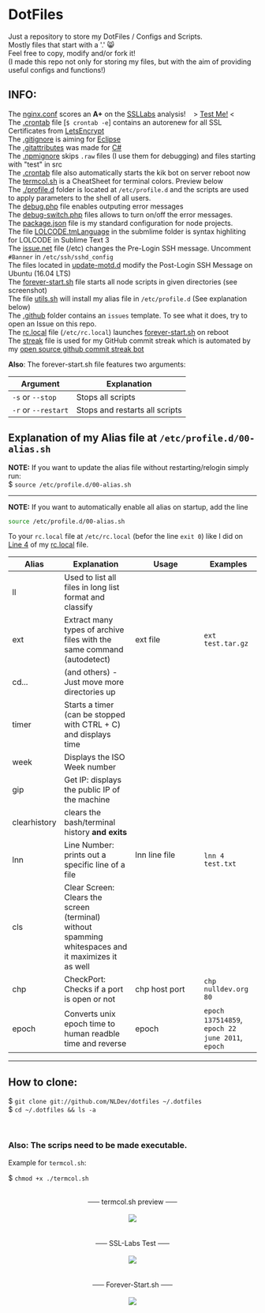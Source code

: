 # DotFiles
Just a repository to store my DotFiles / Configs and Scripts.<br>
Mostly files that start with a '.' :smile_cat:<br>
Feel free to copy, modify and/or fork it!<br>
(I made this repo not only for storing my files, but with the aim of providing useful configs and functions!)

## INFO:
The <a href="https://github.com/NLDev/dotfiles/blob/master/nginx.conf">nginx.conf</a> scores an <strong>A+</strong> on the <a href="http://ssllabs.com">SSLLabs</a> analysis!&nbsp;&nbsp;&nbsp;&nbsp;> <a href="https://www.ssllabs.com/ssltest/analyze.html?d=nulldev.org&latest">Test Me!</a> <<br>
The <a href="https://github.com/NLDev/dotfiles/blob/master/.crontab">.crontab</a> file [`$ crontab -e`] contains an autorenew for all SSL Certificates from <a href="https://letsencrypt.org/">LetsEncrypt</a><br>
The <a href="https://github.com/NLDev/dotfiles/blob/master/.gitignore">.gitignore</a> is aiming for <a href="https://eclipse.org/downloads/">Eclipse</a><br>
The <a href="https://github.com/NLDev/dotfiles/blob/master/.gitattributes">.gitattributes</a> was made for <a href="https://docs.microsoft.com/dotnet/articles/csharp/">C#</a><br>
The <a href="https://github.com/NLDev/dotfiles/blob/master/.npmignore">.npmignore</a> skips `.raw` files (I use them for debugging) and files starting with "test" in src<br>
The <a href="https://github.com/NLDev/dotfiles/blob/master/.crontab">.crontab</a> file also automatically starts the kik bot on server reboot now<br>
The <a href="https://github.com/NLDev/dotfiles/blob/master/termcol.sh">termcol.sh</a> is a CheatSheet for terminal colors. Preview below<br>
The <a href="https://github.com/NLDev/dotfiles/tree/master/profile.d">./profile.d</a> folder is located at `/etc/profile.d` and the scripts are used to apply parameters to the shell of all users.<br>
The <a href="https://github.com/NLDev/dotfiles/blob/master/debug.php">debug.php</a> file enables outputing error messages<br>
The <a href="https://github.com/NLDev/dotfiles/blob/master/debug-switch.php">debug-switch.php</a> files allows to turn on/off the error messages. <br>
The <a href="https://github.com/NLDev/dotfiles/blob/master/package.json">package.json</a> file is my standard configuration for node projects. <br>
The file <a href="https://github.com/NLDev/dotfiles/blob/master/sublime/LOLCODE.tmLanguage">LOLCODE.tmLanguage</a> in the submlime folder is syntax highliting for LOLCODE in Sublime Text 3<br>
The <a href="https://github.com/NLDev/dotfiles/blob/master/issue.net">issue.net</a> file (/etc) changes the Pre-Login SSH message. Uncomment `#Banner` in `/etc/ssh/sshd_config` <br>
The files located in <a href="https://github.com/NLDev/dotfiles/tree/master/update-motd.d">update-motd.d</a> modify the Post-Login SSH Message on Ubuntu (16.04 LTS) <br>
The <a href="https://github.com/NLDev/dotfiles/blob/master/forever-start.sh">forever-start.sh</a> file starts all node scripts in given directories (see screenshot) <br>
The file <a href="https://github.com/NLDev/dotfiles/blob/master/utils.sh">utils.sh</a> will install my alias file in `/etc/profile.d` (See explanation below) <br>
The <a href="https://github.com/NLDev/dotfiles/tree/master/.github">.github</a> folder contains an `issues` template. To see what it does, try to open an Issue on this repo. <br>
The <a href="https://github.com/NLDev/dotfiles/blob/master/rc.local">rc.local</a> file (`/etc/rc.local`) launches <a href="https://github.com/NLDev/dotfiles/blob/master/forever-start.sh">forever-start.sh</a> on reboot <br>
The <a href="https://github.com/NLDev/dotfiles/blob/master/streak">streak</a> file is used for my GitHub commit streak which is automated by my [open source github commit streak bot](https://github.com/NLDev/GitHub-Commit-Streak)

**Also**: The forever-start.sh file features two arguments: <br>

| Argument | Explanation |
|----------|-------------|
| `-s` or `--stop`    | Stops all scripts              |
| `-r` or `--restart` | Stops and restarts all scripts |

## Explanation of my Alias file at `/etc/profile.d/00-alias.sh`

**NOTE:** If you want to update the alias file without restarting/relogin simply run:<br>
$ `source /etc/profile.d/00-alias.sh`

---

**NOTE:** If you want to automatically enable all alias on startup, add the line <br>
```bash
source /etc/profile.d/00-alias.sh
```
To your `rc.local` file at `/etc/rc.local` (befor the line `exit 0`) like I did on <a href="https://github.com/NLDev/dotfiles/blob/master/rc.local#L4">Line 4</a> of my <a href="https://github.com/NLDev/dotfiles/blob/master/rc.local">rc.local</a> file.

| Alias | Explanation |   Usage   | Examples |
|-------|-------------|-----------|----------|
| ll           | Used to list all files in long list format and classify |
| ext          | Extract many types of archive files with the same command (autodetect) | ext file | `ext test.tar.gz` |
| cd...        | (and others) - Just move more directories up |
| timer        | Starts a timer (can be stopped with CTRL + C) and displays time |
| week         | Displays the ISO Week number |
| gip          | Get IP: displays the public IP of the machine |
| clearhistory | clears the bash/terminal history **and exits** |
| lnn          | Line Number: prints out a specific line of a file | lnn line file <!-- Dont ask... -->&nbsp;&nbsp;&nbsp;&nbsp;&nbsp;&nbsp;&nbsp;&nbsp;&nbsp;&nbsp;&nbsp;&nbsp;&nbsp;&nbsp;&nbsp;&nbsp;&nbsp;&nbsp;&nbsp;&nbsp;&nbsp;&nbsp;&nbsp;&nbsp;&nbsp;&nbsp;&nbsp;&nbsp; | `lnn 4 test.txt` |
| cls          | Clear Screen: Clears the screen (terminal) without spamming whitespaces and it maximizes it as well |
| chp          | CheckPort: Checks if a port is open or not | chp host port | `chp nulldev.org 80` |
| epoch        | Converts unix epoch time to human readble time and reverse | epoch | `epoch 137514859`, `epoch 22 june 2011`, `epoch` |

---

## How to clone:

$ `git clone git://github.com/NLDev/dotfiles ~/.dotfiles`<br>
$ `cd ~/.dotfiles && ls -a`

<br>

### Also: The scrips need to be made executable.<br>
Example for `termcol.sh`:

$ `chmod +x ./termcol.sh`

<p align="center">
<br>
<strike>&nbsp;&nbsp;&nbsp;&nbsp;&nbsp;&nbsp;</strike> termcol.sh preview <strike>&nbsp;&nbsp;&nbsp;&nbsp;&nbsp;&nbsp;</strike><br><br>
<img src="https://raw.githubusercontent.com/NLDev/dotfiles/master/.src/src_01.png" /><br>
<br>
<br>
<strike>&nbsp;&nbsp;&nbsp;&nbsp;&nbsp;&nbsp;</strike> SSL-Labs Test <strike>&nbsp;&nbsp;&nbsp;&nbsp;&nbsp;&nbsp;</strike><br><br>
<img src="https://raw.githubusercontent.com/NLDev/dotfiles/master/.src/ssl-test.png" /><br>
<br>
<br>
<strike>&nbsp;&nbsp;&nbsp;&nbsp;&nbsp;&nbsp;</strike> Forever-Start.sh <strike>&nbsp;&nbsp;&nbsp;&nbsp;&nbsp;&nbsp;</strike><br>
<br>
<img src="https://raw.githubusercontent.com/NLDev/dotfiles/master/.src/forever.png" /><br>
</p>
<br>
